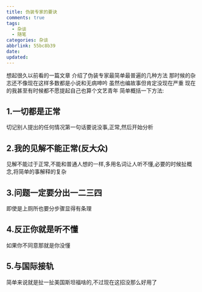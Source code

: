 ```yaml
---
title: 伪装专家的要诀
comments: true
tags:
  - 杂谈
  - 随笔
categories: 杂谈
abbrlink: 55bc8b39
date:
updated:
---
```

想起很久以前看的一篇文章
介绍了伪装专家最简单最普遍的几种方法<!--more-->
那时候的杂志还不像现在这样多数都是小说和无病呻吟
虽然也编故事但肯定没现在严重
现在的我甚至有时候都不愿提起自己也算个文艺青年
简单概括一下方法:

## 1.一切都是正常

切记别人提出的任何情况第一句话要说没事,正常,然后开始分析

## 2.我的见解不能正常(反大众)

见解不能过于正常,不能和普通人想的一样,多用名词让人听不懂,必要的时候扯概念,将简单的事解释的复杂

## 3.问题一定要分出一二三四

即使是上厕所也要分步骤显得有条理

## 4.反正你就是听不懂

如果你不同意那就是你没懂

## 5.与国际接轨

简单来说就是扯一扯美国斯坦福啥的,不过现在这招没那么好用了
